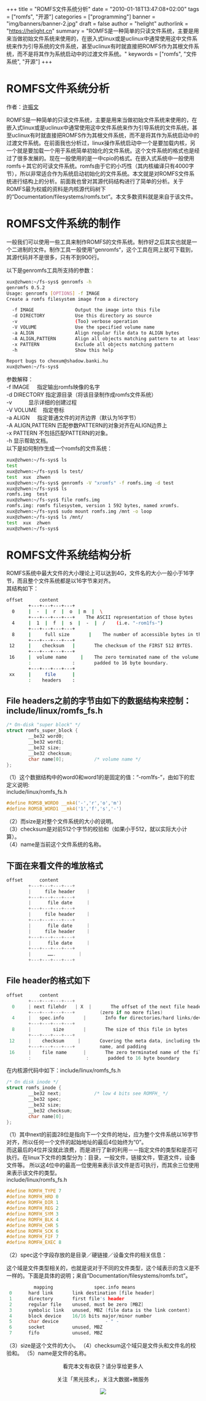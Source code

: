 +++
title = "ROMFS文件系统分析"
date = "2010-01-18T13:47:08+02:00"
tags = ["romfs", "开源"]
categories = ["programming"]
banner = "img/banners/banner-2.jpg"
draft = false
author = "helight"
authorlink = "https://helight.cn"
summary = "ROMFS是一种简单的只读文件系统，主要是用来当做初始文件系统来使用的，在嵌入式linux或是uclinux中通常使用这中文件系统来作为引导系统的文件系统，甚至uclinux有时就直接把ROMFS作为其根文件系统，而不是将其作为系统启动中的过渡文件系统。"
keywords = ["romfs", "文件系统", "开源"]
+++

# ROMFS文件系统分析
作者：<a href="mailto:zhwenxu@gmail.com">许振文</a>

ROMFS是一种简单的只读文件系统，主要是用来当做初始文件系统来使用的，在嵌入式linux或是uclinux中通常使用这中文件系统来作为引导系统的文件系统，甚至uclinux有时就直接把ROMFS作为其根文件系统，而不是将其作为系统启动中的过渡文件系统。在前面我也分析过，linux操作系统启动中一个是要加载内核，另一个就是要加载一个用于系统简单初始化的文件系统。这个文件系统的格式也是经过了很多发展的。现在一般使用的是一中cpio的格式。在嵌入式系统中一般使用romfs＋其它的可读文件系统。romfs由于它的小巧性（其内核编译只有4000字节），所以非常适合作为系统启动初始化的文件系统。本文就是对ROMFS文件系统进行结构上的分析。前面我也曾对其源代码结构进行了简单的分析。关于ROMFS最为权威的资料是内核源代码树下的“Documentation/filesystems/romfs.txt”。本文多数资料就是来自于该文件。<br>

# ROMFS文件系统的制作
一般我们可以使用一些工具来制作ROMFS的文件系统。制作好之后其实也就是一个二进制的文件。制作工具一般使用”genromfs“，这个工具在网上就可下载到，其源代码并不是很多，只有不到900行。

以下是genromfs工具所支持的参数：
``` sh
xux@zhwen:~/fs-sys$ genromfs -h
genromfs 0.5.2
Usage: genromfs [OPTIONS] -f IMAGE
Create a romfs filesystem image from a directory

  -f IMAGE               Output the image into this file
  -d DIRECTORY           Use this directory as source
  -v                     (Too) verbose operation
  -V VOLUME              Use the specified volume name
  -a ALIGN               Align regular file data to ALIGN bytes
  -A ALIGN,PATTERN       Align all objects matching pattern to at least ALIGN bytes
  -x PATTERN             Exclude all objects matching pattern
  -h                     Show this help

Report bugs to chexum@shadow.banki.hu
xux@zhwen:~/fs-sys$ 
``` 
参数解释：<br>
-f IMAGE     指定输出romfs映像的名字<br>
-d DIRECTORY 指定源目录（将该目录制作成romfs文件系统）<br>
-v           显示详细的创建过程<br>
-V VOLUME    指定卷标<br>
-a ALIGN     指定普通文件的对齐边界（默认为16字节）<br>
-A ALIGN,PATTERN 匹配参数PATTERN的对象对齐在ALIGN边界上<br>
-x PATTERN 不包括匹配PATTERN的对象。<br>
-h 显示帮助文档。<br>
以下是如何制作生成一个romfs的文件系统：

``` sh
xux@zhwen:~/fs-sys$ ls
test  
xux@zhwen:~/fs-sys$ ls test/
test  xux  zhwen
xux@zhwen:~/fs-sys$ genromfs -V "xromfs" -f romfs.img -d test
xux@zhwen:~/fs-sys$ ls
romfs.img  test 
xux@zhwen:~/fs-sys$ file romfs.img 
romfs.img: romfs filesystem, version 1 592 bytes, named xromfs.
xux@zhwen:~/fs-sys$ sudo mount romfs.img /mnt -o loop
xux@zhwen:~/fs-sys$ ls /mnt/
test  xux  zhwen
xux@zhwen:~/fs-sys$ 
```

# ROMFS文件系统结构分析
ROMFS系统中最大文件的大小理论上可以达到4G，文件名的大小一般小于16字节，而且整个文件系统都是以16字节来对齐。<br>
其结构如下：
``` sh
offset      content
        +---+---+---+---+
  0     |  -  |  r  |  o  | m  |  \
        +---+---+---+---+    The ASCII representation of those bytes
  4     |  1  |  f  |  s  |  -  |  /    (i.e. "-rom1fs-")
        +---+---+---+---+
  8     |     full size       |    The number of accessible bytes in this fs.
        +---+---+---+---+
 12     |    checksum   |       The checksum of the FIRST 512 BYTES.
        +---+---+---+---+
 16     |  volume name     |    The zero terminated name of the volume,
        :               :       padded to 16 byte boundary.
        +---+---+---+---+
 xx     |     file      |
        :    headers    :
```
## File headers之前的字节由如下的数据结构来控制：include/linux/romfs_fs.h
``` c
/* On-disk "super block" */
struct romfs_super_block {
        __be32 word0;
        __be32 word1;
        __be32 size;
        __be32 checksum;
        char name[0];           /* volume name */
};
```
（1）这个数据结构中的word0和word1的是固定的值：“-rom1fs-”，由如下的宏定义说明:<br>
include/linux/romfs_fs.h
``` c
#define ROMSB_WORD0 __mk4('-','r','o','m')
#define ROMSB_WORD1 __mk4('1','f','s','-')
```
（2）而size是对整个文件系统的大小的说明。<br>
（3）checksum是对前512个字节的校验和（如果小于512，就以实际大小计算）。<br>
（4）name是当前这个文件系统的名称。<br>

## 下面在来看文件的堆放格式
``` c
offset      content
        +---+---+---+---+
        |     file header    ｜      
        +---+---+---+---+      
        |      file date     ｜      
        +---+---+---+---+      
        |     file header    ｜      
        +---+---+---+---+      
        |      file date     ｜      
        |     file header    ｜      
        +---+---+---+---+      
        |      file date     ｜      
        +---+---+---+---+      
        |      …….        ｜      
        +---+---+---+---+      
```
## File header的格式如下
``` c
offset      content
        +---+---+---+---+
  0     | next filehdr   | X  |       The offset of the next file header
        +---+---+---+---+         (zero if no more files)
  4     |   spec.info       |       Info for directories/hard links/devices
        +---+---+---+---+
  8     |        size       |       The size of this file in bytes
        +---+---+---+---+
 12     |    checksum     |       Covering the meta data, including the file
        +---+---+---+---+         name, and padding
 16     |    file name      |       The zero terminated name of the file,
        :                    :       padded to 16 byte boundary
```
在内核源代码中如下：include/linux/romfs_fs.h
``` c
/* On disk inode */
struct romfs_inode {
        __be32 next;            /* low 4 bits see ROMFH_ */
        __be32 spec;
        __be32 size;
        __be32 checksum;
        char name[0];
};
```
（1）其中next的前面28位是指向下一个文件的地址，应为整个文件系统以16字节对齐，所以任何一个文件的起始地址的最后4位始终为“0”。<br>
而这最后的4位并没就此浪费，而是进行了新的利用－－指定文件的类型和是否可执行。在linux下文件的类型分为：目录，一般文件，链接文件，管道文件，设备文件等。
所以这4位中的最高一位使用来表示该文件是否可执行，而其余三位使用来表示该文件的类型。<br>
include/linux/romfs_fs.h
``` c
#define ROMFH_TYPE 7
#define ROMFH_HRD 0
#define ROMFH_DIR 1
#define ROMFH_REG 2
#define ROMFH_SYM 3
#define ROMFH_BLK 4
#define ROMFH_CHR 5
#define ROMFH_SCK 6
#define ROMFH_FIF 7
#define ROMFH_EXEC 8
```
（2）spec这个字段存放的是目录／硬链接／设备文件的相关信息：

这个域是文件类型相关的，也就是说对于不同的文件类型，这个域表示的含义是不一样的。下面是具体的说明；来自“Documentation/filesystems/romfs.txt”。
``` c
          mapping               spec.info means
 0      hard link       link destination [file header]
 1      directory       first file's header
 2      regular file    unused, must be zero [MBZ]
 3      symbolic link   unused, MBZ (file data is the link content)
 4      block device    16/16 bits major/minor number
 5      char device                 - " -
 6      socket          unused, MBZ
 7      fifo            unused, MBZ
```

（3）size是这个文件的大小。
（4）checksum这个域只是文件头和文件名的校验和。
（5）name是文件的名称。


<center>
看完本文有收获？请分享给更多人<br>

关注「黑光技术」，关注大数据+微服务<br>

![](/img/qrcode_helight_tech.jpg)
</center>
